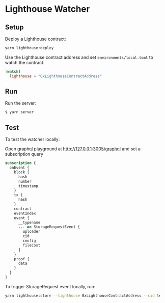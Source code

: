 # Lighthouse Watcher

## Setup

Deploy a Lighthouse contract:

```bash
yarn lighthouse:deploy
```

Use the Lighthouse contract address and set `environments/local.toml` to watch the contract.

```toml
[watch]
  lighthouse = "0xLighthouseContractAddress"
```

## Run

Run the server:

```bash
$ yarn server
```

## Test

To test the watcher locally:

Open graphql playground at http://127.0.0.1:3005/graphql and set a subscription query

```graphql
subscription {
  onEvent {
    block {
      hash
      number
      timestamp
    }
    tx {
      hash
    }
    contract
    eventIndex
    event {
      __typename
      ... on StorageRequestEvent {
        uploader
        cid
        config
        fileCost
      }
    }
    proof {
      data
    }
  }
}
```

To trigger StorageRequest event locally, run:

```bash
yarn lighthouse:store --lighthouse 0xLighthouseContractAddress --cid testCid --store-config testConfig
```

